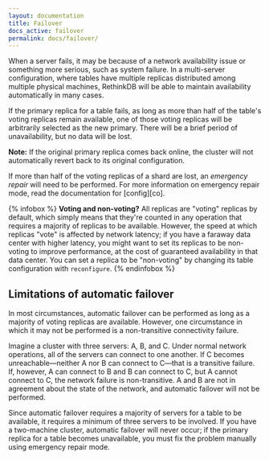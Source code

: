 ```yaml
---
layout: documentation
title: Failover
docs_active: failover
permalink: docs/failover/
---
```


When a server fails, it may be because of a network availability issue or something more serious, such as system failure. In a multi-server configuration, where tables have multiple replicas distributed among multiple physical machines, RethinkDB will be able to maintain availability automatically in many cases.

If the primary replica for a table fails, as long as more than half of the table's voting replicas remain available, one of those voting replicas will be arbitrarily selected as the new primary. There will be a brief period of unavailability, but no data will be lost.

__Note:__ If the original primary replica comes back online, the cluster will not automatically revert back to its original configuration.

If more than half of the voting replicas of a shard are lost, an *emergency repair* will need to be performed. For more information on emergency repair mode, read the documentation for [config][co].

{% infobox %}
**Voting and non-voting?** All replicas are "voting" replicas by default, which simply means that they're counted in any operation that requires a majority of replicas to be available. However, the speed at which replicas "vote" is affected by network latency; if you have a faraway data center with higher latency, you might want to set its replicas to be non-voting to improve performance, at the cost of guaranteed availability in that data center. You can set a replica to be "non-voting" by changing its table configuration with `reconfigure`.
{% endinfobox %}

## Limitations of automatic failover ##

In most circumstances, automatic failover can be performed as long as a majority of voting replicas are available. However, one circumstance in which it may not be performed is a non-transitive connectivity failure.

Imagine a cluster with three servers: A, B, and C. Under normal network operations, all of the servers can connect to one another. If C becomes unreachable&mdash;neither A nor B can connect to C&mdash;that is a transitive failure. If, however, A can connect to B and B can connect to C, but A cannot connect to C, the network failure is non-transitive. A and B are not in agreement about the state of the network, and automatic failover will not be performed.

Since automatic failover requires a majority of servers for a table to be available, it requires a minimum of three servers to be involved. If you have a two-machine cluster, automatic failover will never occur; if the primary replica for a table becomes unavailable, you must fix the problem manually using emergency repair mode.
